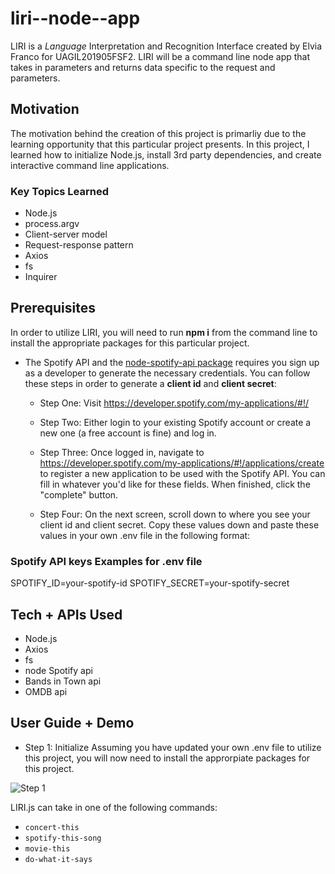# liri--node--app

 LIRI is a _Language_ Interpretation and Recognition Interface created by Elvia Franco for UAGIL201905FSF2. 
 LIRI will be a command line node app that takes in parameters and returns data specific to the request and parameters. 

## Motivation 

The motivation behind the creation of this project is primarliy due to the learning opportunity that this particular project presents. In this project, I learned how to initialize Node.js, install 3rd party dependencies, and create interactive command line applications. 

### Key Topics Learned
* Node.js
* process.argv
* Client-server model
* Request-response pattern
* Axios
* fs
* Inquirer

## Prerequisites

In order to utilize LIRI, you will need to run **npm i** from the command line to install the appropriate packages for this particular project. 
 
* The Spotify API and the [node-spotify-api package](https://www.npmjs.com/package/node-spotify-api) requires you sign up as a developer to generate the necessary credentials. You can follow these steps in order to generate a **client id** and **client secret**: 

   * Step One: Visit <https://developer.spotify.com/my-applications/#!/>

   * Step Two: Either login to your existing Spotify account or create a new one (a free account is fine) and log in.

   * Step Three: Once logged in, navigate to <https://developer.spotify.com/my-applications/#!/applications/create> to register a new application to be used with the Spotify API. You can fill in whatever you'd like for these fields. When finished, click the "complete" button.

   * Step Four: On the next screen, scroll down to where you see your client id and client secret. Copy these values down and paste these values in your own .env file in the following format:

### Spotify API keys Examples for .env file

SPOTIFY_ID=your-spotify-id
SPOTIFY_SECRET=your-spotify-secret

## Tech + APIs Used
* Node.js
* Axios
* fs
* node Spotify api 
* Bands in Town api
* OMDB api

## User Guide + Demo

* Step 1: Initialize 
Assuming you have updated your own .env file to utilize this project, you will now need to install the approrpiate packages for this project. 

![Step 1](https://drive.google.com/file/d/18Znxtiyp-iYdsN5_0LBHtQ3FjR3dSS4H/view.gif)



LIRI.js can take in one of the following commands: 
* `concert-this`
* `spotify-this-song`
* `movie-this`
* `do-what-it-says`


